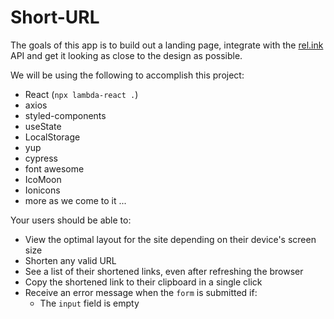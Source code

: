 # Short-URL

The goals of this app is to build out a landing page, integrate with the [rel.ink](https://rel.ink) API and get it looking as close to the design as possible.

We will be using the following to accomplish this project:

- React (`npx lambda-react .`)
- axios
- styled-components
- useState
- LocalStorage
- yup
- cypress
- font awesome
- IcoMoon
- Ionicons
- more as we come to it ...

Your users should be able to:

- View the optimal layout for the site depending on their device's screen size
- Shorten any valid URL
- See a list of their shortened links, even after refreshing the browser
- Copy the shortened link to their clipboard in a single click
- Receive an error message when the `form` is submitted if:
  - The `input` field is empty
